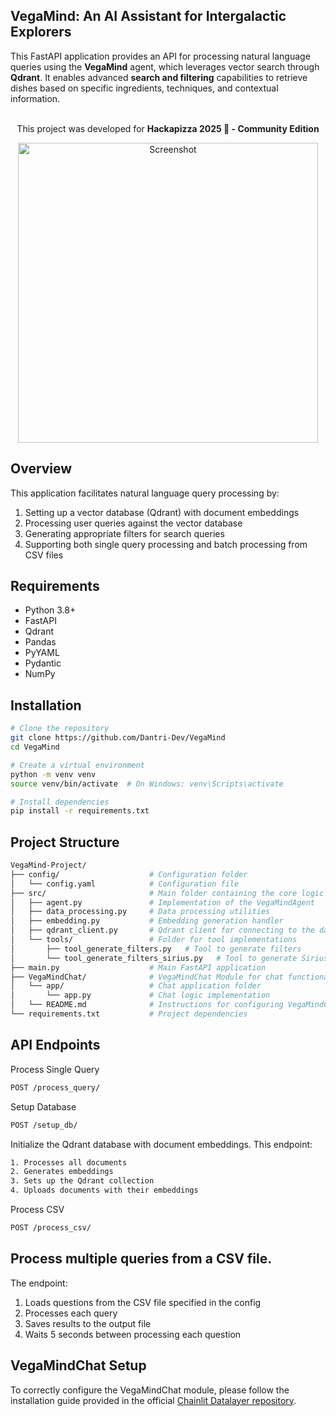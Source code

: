 ## VegaMind: An AI Assistant for Intergalactic Explorers
This FastAPI application provides an API for processing natural language queries using the **VegaMind** agent, which leverages vector search through **Qdrant**.
It enables advanced **search and filtering** capabilities to retrieve dishes based on specific ingredients, techniques, and contextual information.  
<br>
<p align="center">
  This project was developed for <strong>Hackapizza 2025 🍕 - Community Edition</strong>
</p>

<p align="center">
  <img src="https://github.com/user-attachments/assets/9f9faf09-72ae-4747-9f5f-ff92e52b8e34" alt="Screenshot" width="480">
</p>


## Overview

This application facilitates natural language query processing by:
1. Setting up a vector database (Qdrant) with document embeddings
2. Processing user queries against the vector database
3. Generating appropriate filters for search queries
4. Supporting both single query processing and batch processing from CSV files

## Requirements

- Python 3.8+
- FastAPI
- Qdrant
- Pandas
- PyYAML
- Pydantic
- NumPy

## Installation

```bash
# Clone the repository
git clone https://github.com/Dantri-Dev/VegaMind
cd VegaMind

# Create a virtual environment
python -m venv venv
source venv/bin/activate  # On Windows: venv\Scripts\activate

# Install dependencies
pip install -r requirements.txt
```

## Project Structure
```bash
VegaMind-Project/
├── config/                    # Configuration folder
│   └── config.yaml            # Configuration file
├── src/                       # Main folder containing the core logic of the project
│   ├── agent.py               # Implementation of the VegaMindAgent
│   ├── data_processing.py     # Data processing utilities
│   ├── embedding.py           # Embedding generation handler
│   ├── qdrant_client.py       # Qdrant client for connecting to the database
│   └── tools/                 # Folder for tool implementations
│       ├── tool_generate_filters.py   # Tool to generate filters
│       └── tool_generate_filters_sirius.py   # Tool to generate Sirius filters
├── main.py                    # Main FastAPI application
├── VegaMindChat/              # VegaMindChat Module for chat functionality
│   └── app/                   # Chat application folder
│       └── app.py             # Chat logic implementation
│   └── README.md              # Instructions for configuring VegaMindChat
└── requirements.txt           # Project dependencies
```

## API Endpoints

Process Single Query
```bash
POST /process_query/
```
Setup Database
```bash
POST /setup_db/
```

Initialize the Qdrant database with document embeddings.
This endpoint:
```bash
1. Processes all documents
2. Generates embeddings
3. Sets up the Qdrant collection
4. Uploads documents with their embeddings
```

Process CSV
```bash
POST /process_csv/
```

## Process multiple queries from a CSV file.
The endpoint:
1. Loads questions from the CSV file specified in the config
2. Processes each query
3. Saves results to the output file
4. Waits 5 seconds between processing each question

## VegaMindChat Setup

To correctly configure the VegaMindChat module, please follow the installation guide provided in the official [Chainlit Datalayer repository](https://github.com/Chainlit/chainlit-datalayer).
